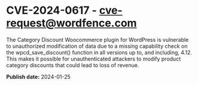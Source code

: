 # CVE-2024-0617 - cve-request@wordfence.com

The Category Discount Woocommerce plugin for WordPress is vulnerable to unauthorized modification of data due to a missing capability check on the wpcd_save_discount() function in all versions up to, and including, 4.12. This makes it possible for unauthenticated attackers to modify product category discounts that could lead to loss of revenue.

**Publish date:** 2024-01-25
